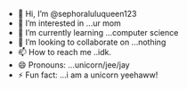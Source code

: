 - 👋 Hi, I’m @sephoraluluqueen123
- 👀 I’m interested in ...ur mom
- 🌱 I’m currently learning ...computer science
- 💞️ I’m looking to collaborate on ...nothing
- 📫 How to reach me ..idk.
- 😄 Pronouns: ...unicorn/jee/jay
- ⚡ Fun fact: ...i am a unicorn yeehaww!

<!---
sephoraluluqueen123/sephoraluluqueen123 is a ✨ special ✨ repository because its `README.md` (this file) appears on your GitHub profile.
You can click the Preview link to take a look at your changes.
--->
